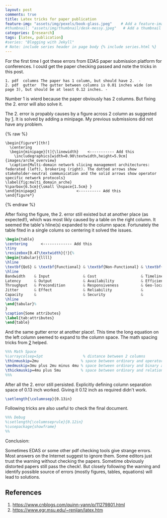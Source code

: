 ```yaml
---
layout: post
comments: true
title: Latex tricks for paper publication 
feature-img: "assets/img/pexels/book-glass.jpeg"    # Add a feature-image to the post
#thumbnail: "assets/img/thumbnail/desk-messy.jpeg"   # Add a thumbnail image on blog view
categories: [research]
tags: [latex, publication]
#series: "Blogging with Jekyll"
# Note: include series header in page body {% include series.html %}
---
```



For the first time I got these errors from EDAS paper submission platform for conferences. I could get the paper checking passed and note the tricks in this post.

```
1. pdf	columns	The paper has 1 column, but should have 2.	-
2. pdf	gutter	The gutter between columns is 0.01 inches wide (on page 3), but should be at least 0.12 inches.	-
```

Number 1 is wierd because the paper obviously has 2 columns. But fixing the 2. error will also solve it.

The 2. error is propably causes by a figure across 2 column as suggested by [1](https://www.cnblogs.com/quinn-yann/p/11279801.html). It is solved by adding a minipage. My previous submissions did not have any problem. 

{% raw %}
````
\begin{figure*}[th!]
  \centering
  \begin{minipage}[t]{\linewidth}    <----------- Add this
    \includegraphics[width=0.90\textwidth,height=5.9cm]{images/arche_overview}
  \caption{Multi-domain network slicing management architectures: federated (left), brokering (right). The dotted arrows show stakeholder-neutral communication and the solid arrows show operator specific network protocols}
\label{fig:multi_domain_arche}
%\parbox{6.5cm}{\small \hspace{1.5cm} }
\end{minipage}                  <---------- Add this
\end{figure*}
````
{% endraw %}

After fixing the figure, the 2. error still existed but at another place (as expected!), which was most likly caused by a table on the right column. It seemed the table's hline(s) expanded to the column space. Fortunately the table fited in a single colums so centering it solved the issues. 

``` latex
\begin{table}
\centering      <------------- Add this
\tiny
\resizebox{0.47\textwidth}{!}{%
\begin{tabular}{llll}
\hline
\textbf{QoS} & \textbf{Functional} & \textbf{Non-Functional} & \textbf{Other} \\
\hline
Bandwidth    & Input               & Cost                    & Timeliness     \\
Latency      & Output              & Availability            & Efficiency     \\
Throughput   & Precondition        & Responsiveness          & Geo-location    \\
Jitter       & Effect              & Reliability             &               \\
Capacity     &                     & Security                &               \\
\hline
\end{tabular}%
}
\caption{Some attributes}
\label{tab:attributes}
\end{table}
``` 

And the same gutter error at another place!. This time the long equation on the left column seemed to expand to the column space. The math spacing tricks from [2](https://www.egr.msu.edu/~renjian/latex.htm) helped.

``` latex
%%% Math Space
%\arraycolsep=5pt                  % distance between 2 columns
\thinmuskip=2mu                   % space between ordinary and operator atoms
\medmuskip=3mu plus 2mu minus 4mu % space between ordinary and binary atoms
\thickmuskip=4mu plus 5mu         % space between ordinary and relation atoms
%%%

```

After all the 2. error still persisted. Explicitly defining column separation space of 0.13 inch worked. Giving it 0.12 inch as required didn't work. 

``` latex
\setlength{\columnsep}{0.13in}
```

Following tricks are also useful to check the final document.

``` latex
%%% Debug
%\setlength{\columnseprule}{0.12in}
%\usepackage{showframe}
%%
```

Conclusion: 

Sometimes EDAS or some other pdf checking tools give strange errors. Most answers on the Internet suggest to ignore them. Some editors just trust the warning without checking the papers. Sometime obviously distorted papers still pass the check!. But closely following the warning and identify possible source of errors (mostly figures, tables, equations) will lead to solutions. 

## References 

1. https://www.cnblogs.com/quinn-yann/p/11279801.html
2. https://www.egr.msu.edu/~renjian/latex.htm
